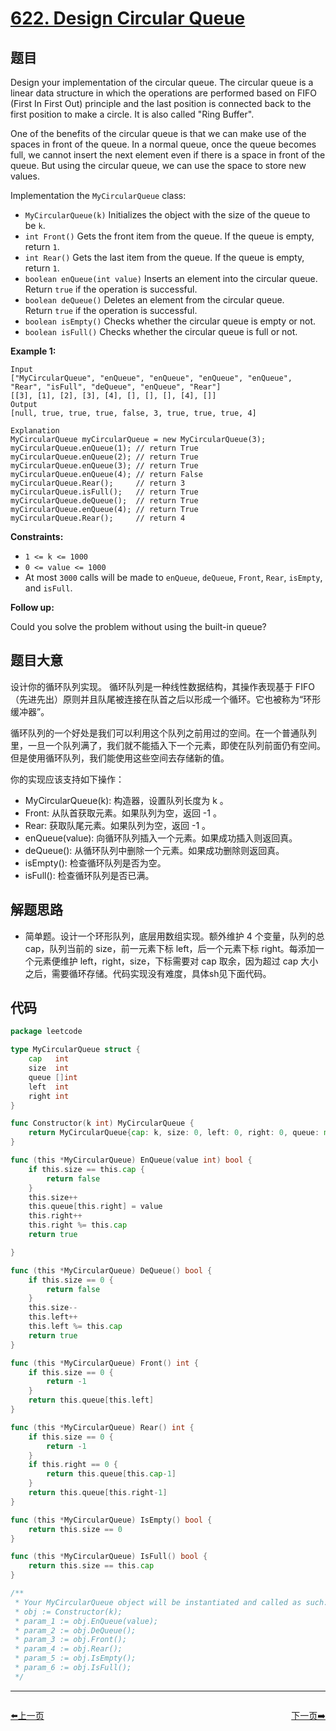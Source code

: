 # [622. Design Circular Queue](https://leetcode.com/problems/design-circular-queue/)


## 题目

Design your implementation of the circular queue. The circular queue is a linear data structure in which the operations are performed based on FIFO (First In First Out) principle and the last position is connected back to the first position to make a circle. It is also called "Ring Buffer".

One of the benefits of the circular queue is that we can make use of the spaces in front of the queue. In a normal queue, once the queue becomes full, we cannot insert the next element even if there is a space in front of the queue. But using the circular queue, we can use the space to store new values.

Implementation the `MyCircularQueue` class:

- `MyCircularQueue(k)` Initializes the object with the size of the queue to be `k`.
- `int Front()` Gets the front item from the queue. If the queue is empty, return `1`.
- `int Rear()` Gets the last item from the queue. If the queue is empty, return `1`.
- `boolean enQueue(int value)` Inserts an element into the circular queue. Return `true` if the operation is successful.
- `boolean deQueue()` Deletes an element from the circular queue. Return `true` if the operation is successful.
- `boolean isEmpty()` Checks whether the circular queue is empty or not.
- `boolean isFull()` Checks whether the circular queue is full or not.

**Example 1:**

```
Input
["MyCircularQueue", "enQueue", "enQueue", "enQueue", "enQueue", "Rear", "isFull", "deQueue", "enQueue", "Rear"]
[[3], [1], [2], [3], [4], [], [], [], [4], []]
Output
[null, true, true, true, false, 3, true, true, true, 4]

Explanation
MyCircularQueue myCircularQueue = new MyCircularQueue(3);
myCircularQueue.enQueue(1); // return True
myCircularQueue.enQueue(2); // return True
myCircularQueue.enQueue(3); // return True
myCircularQueue.enQueue(4); // return False
myCircularQueue.Rear();     // return 3
myCircularQueue.isFull();   // return True
myCircularQueue.deQueue();  // return True
myCircularQueue.enQueue(4); // return True
myCircularQueue.Rear();     // return 4

```

**Constraints:**

- `1 <= k <= 1000`
- `0 <= value <= 1000`
- At most `3000` calls will be made to `enQueue`, `deQueue`, `Front`, `Rear`, `isEmpty`, and `isFull`.

**Follow up:**

Could you solve the problem without using the built-in queue?

## 题目大意

设计你的循环队列实现。 循环队列是一种线性数据结构，其操作表现基于 FIFO（先进先出）原则并且队尾被连接在队首之后以形成一个循环。它也被称为“环形缓冲器”。

循环队列的一个好处是我们可以利用这个队列之前用过的空间。在一个普通队列里，一旦一个队列满了，我们就不能插入下一个元素，即使在队列前面仍有空间。但是使用循环队列，我们能使用这些空间去存储新的值。

你的实现应该支持如下操作：

- MyCircularQueue(k): 构造器，设置队列长度为 k 。
- Front: 从队首获取元素。如果队列为空，返回 -1 。
- Rear: 获取队尾元素。如果队列为空，返回 -1 。
- enQueue(value): 向循环队列插入一个元素。如果成功插入则返回真。
- deQueue(): 从循环队列中删除一个元素。如果成功删除则返回真。
- isEmpty(): 检查循环队列是否为空。
- isFull(): 检查循环队列是否已满。

## 解题思路

- 简单题。设计一个环形队列，底层用数组实现。额外维护 4 个变量，队列的总 cap，队列当前的 size，前一元素下标 left，后一个元素下标 right。每添加一个元素便维护 left，right，size，下标需要对 cap 取余，因为超过 cap 大小之后，需要循环存储。代码实现没有难度，具体sh见下面代码。

## 代码

```go
package leetcode

type MyCircularQueue struct {
	cap   int
	size  int
	queue []int
	left  int
	right int
}

func Constructor(k int) MyCircularQueue {
	return MyCircularQueue{cap: k, size: 0, left: 0, right: 0, queue: make([]int, k)}
}

func (this *MyCircularQueue) EnQueue(value int) bool {
	if this.size == this.cap {
		return false
	}
	this.size++
	this.queue[this.right] = value
	this.right++
	this.right %= this.cap
	return true

}

func (this *MyCircularQueue) DeQueue() bool {
	if this.size == 0 {
		return false
	}
	this.size--
	this.left++
	this.left %= this.cap
	return true
}

func (this *MyCircularQueue) Front() int {
	if this.size == 0 {
		return -1
	}
	return this.queue[this.left]
}

func (this *MyCircularQueue) Rear() int {
	if this.size == 0 {
		return -1
	}
	if this.right == 0 {
		return this.queue[this.cap-1]
	}
	return this.queue[this.right-1]
}

func (this *MyCircularQueue) IsEmpty() bool {
	return this.size == 0
}

func (this *MyCircularQueue) IsFull() bool {
	return this.size == this.cap
}

/**
 * Your MyCircularQueue object will be instantiated and called as such:
 * obj := Constructor(k);
 * param_1 := obj.EnQueue(value);
 * param_2 := obj.DeQueue();
 * param_3 := obj.Front();
 * param_4 := obj.Rear();
 * param_5 := obj.IsEmpty();
 * param_6 := obj.IsFull();
 */
```


----------------------------------------------
<div style="display: flex;justify-content: space-between;align-items: center;">
<p><a href="https://books.halfrost.com/leetcode/ChapterFour/0600~0699/0605.Can-Place-Flowers/">⬅️上一页</a></p>
<p><a href="https://books.halfrost.com/leetcode/ChapterFour/0600~0699/0623.Add-One-Row-to-Tree/">下一页➡️</a></p>
</div>
